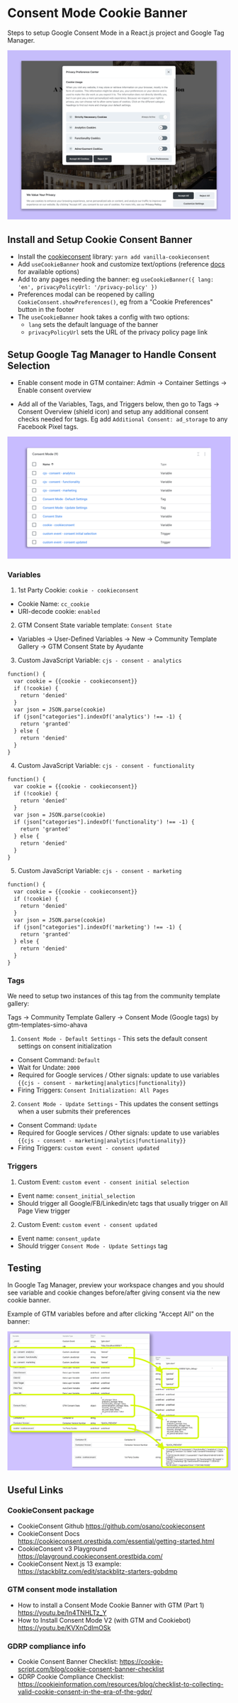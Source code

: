# Consent Mode Cookie Banner

Steps to setup Google Consent Mode in a React.js project and Google Tag Manager.

![cookie banner](./images/cookie-banner.png)

## Install and Setup Cookie Consent Banner

- Install the [cookieconsent](https://github.com/osano/cookieconsent) library: `yarn add vanilla-cookieconsent`
- Add `useCookieBanner` hook and customize text/options (reference [docs](https://cookieconsent.orestbida.com/reference/api-reference.html) for available options)
- Add to any pages needing the banner: eg `useCookieBanner({ lang: 'en', privacyPolicyUrl: '/privacy-policy' })`
- Preferences modal can be reopened by calling `CookieConsent.showPreferences()`, eg from a "Cookie Preferences" button in the footer
- The `useCookieBanner` hook takes a config with two options:
  - `lang` sets the default language of the banner
  - `privacyPolicyUrl` sets the URL of the privacy policy page link

## Setup Google Tag Manager to Handle Consent Selection

- Enable consent mode in GTM container: Admin -> Container Settings -> Enable consent overview

- Add all of the Variables, Tags, and Triggers below, then go to Tags -> Consent Overview (shield icon) and setup any additional consent checks needed for tags. Eg add `Additional Consent: ad_storage` to any Facebook Pixel tags.

![gtm changes](./images/gtm-changes.png)

### Variables

1. 1st Party Cookie: `cookie - cookieconsent`

- Cookie Name: `cc_cookie`
- URI-decode cookie: `enabled`

2. GTM Consent State variable template: `Consent State`

- Variables -> User-Defined Variables -> New -> Community Template Gallery -> GTM Consent State by Ayudante

3. Custom JavaScript Variable: `cjs - consent - analytics`

```
function() {
  var cookie = {{cookie - cookieconsent}}
  if (!cookie) {
    return 'denied'
  }
  var json = JSON.parse(cookie)
  if (json["categories"].indexOf('analytics') !== -1) {
    return 'granted'
  } else {
    return 'denied'
  }
}
```

4. Custom JavaScript Variable: `cjs - consent - functionality`

```
function() {
  var cookie = {{cookie - cookieconsent}}
  if (!cookie) {
    return 'denied'
  }
  var json = JSON.parse(cookie)
  if (json["categories"].indexOf('functionality') !== -1) {
    return 'granted'
  } else {
    return 'denied'
  }
}
```

5. Custom JavaScript Variable: `cjs - consent - marketing`

```
function() {
  var cookie = {{cookie - cookieconsent}}
  if (!cookie) {
    return 'denied'
  }
  var json = JSON.parse(cookie)
  if (json["categories"].indexOf('marketing') !== -1) {
    return 'granted'
  } else {
    return 'denied'
  }
}
```

### Tags

We need to setup two instances of this tag from the community template gallery:

Tags -> Community Template Gallery -> Consent Mode (Google tags) by gtm-templates-simo-ahava

1. `Consent Mode - Default Settings` - This sets the default consent settings on consent initialization

- Consent Command: `Default`
- Wait for Undate: `2000`
- Required for Google services / Other signals: update to use variables `{{cjs - consent - marketing|analytics|functionality}}`
- Firing Triggers: `Consent Initialization: All Pages`

2. `Consent Mode - Update Settings` - This updates the consent settings when a user submits their preferences

- Consent Command: `Update`
- Required for Google services / Other signals: update to use variables `{{cjs - consent - marketing|analytics|functionality}}`
- Firing Triggers: `custom event - consent updated`

### Triggers

1. Custom Event: `custom event - consent initial selection`

- Event name: `consent_initial_selection`
- Should trigger all Google/FB/Linkedin/etc tags that usually trigger on All Page View trigger

2. Custom Event: `custom event - consent updated`

- Event name: `consent_update`
- Should trigger `Consent Mode - Update Settings` tag

## Testing

In Google Tag Manager, preview your workspace changes and you should see variable and cookie changes before/after giving consent via the new cookie banner.

Example of GTM variables before and after clicking "Accept All" on the banner:

![gtm variables](./images/before-after.png)

## Useful Links

### CookieConsent package

- CookieConsent Github https://github.com/osano/cookieconsent
- CookieConsent Docs https://cookieconsent.orestbida.com/essential/getting-started.html
- CookieConsent v3 Playground https://playground.cookieconsent.orestbida.com/
- CookieConsent Next.js 13 example: https://stackblitz.com/edit/stackblitz-starters-gobdmp

### GTM consent mode installation

- How to install a Consent Mode Cookie Banner with GTM (Part 1) https://youtu.be/In4TNHLTz_Y
- How to Install Consent Mode V2 (with GTM and Cookiebot) https://youtu.be/KVXnCdImOSk

### GDRP compliance info

- Cookie Consent Banner Checklist: https://cookie-script.com/blog/cookie-consent-banner-checklist
- GDRP Cookie Compliance Checklist: https://cookieinformation.com/resources/blog/checklist-to-collecting-valid-cookie-consent-in-the-era-of-the-gdpr/
